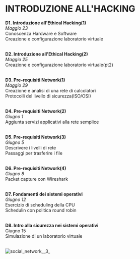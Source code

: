 <h1> INTRODUZIONE ALL'HACKING </h1>
<b>  D1. Introduzione all'Ethical Hacking(1) </b>
 <i> <br> Maggio 23 </i>
 <br> Conoscenza Hardware e Software
 <br> Creazione e configurazione laboratorio virtuale
 
<b> <br> D2. Introduzione all'Ethical Hacking(2) </b>
 <i> <br> Maggio 25 </i>
 <br> Creazione e configurazione laboratorio virtuale(pt2)

<b> <br> D3. Pre-requisiti Network(1) </b>
 <i> <br> Maggio 29 </i>
 <br> Creazione e analisi di una rete di calcolatori
 <br> Protocolli del livello di sicurezza(ISO/OSI)

<b> <br> D4. Pre-requisiti Network(2) </b>
 <i> <br> Giugno 1 </i>
 <br> Aggiunta servizi applicativi alla rete semplice

<b> <br> D5. Pre-requisiti Network(3) </b>
 <i> <br> Giugno 5 </i>
 <br> Descrivere i livelli di rete
 <br> Passaggi per trasferire i file

<b> <br> D6. Pre-requisiti Network(4) </b>
 <i> <br> Giugno 8 </i>
 <br> Packet capture con Wireshark

<b> <br> D7. Fondamenti dei sistemi operativi </b>
 <i> <br> Giugno 12 </i>
 <br> Esercizio di scheduling della CPU
 <br> Schedulin con politica round robin

<b> <br> D8. Intro alla sicurezza nei sistemi operativi </b>
 <br> Giugno 15
 <br> Simulazione di un laboratorio virtuale

 <br> ![social_network__3_](https://github.com/Jenovia02/Cybersecurity-Analyst/assets/134729946/dde87970-5e3e-4311-9478-5c2e1d87b6a1)
